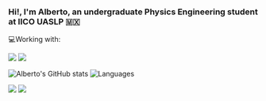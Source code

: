 ### Hi!, I'm Alberto, an undergraduate Physics Engineering student at IICO UASLP :mexico:
:computer:Working with:

<a><img src="https://img.shields.io/badge/Ubuntu-E95420?style=for-the-badge&logo=ubuntu&logoColor=white"/><a/>
<a><img src="https://img.shields.io/badge/Python-14354C?style=for-the-badge&logo=python&logoColor=white"/><a/>

![Alberto's GitHub stats](https://github-readme-stats.vercel.app/api?username=AlbertoSegura24&show_icons=true&theme=dark)
![Languages](https://github-readme-stats.vercel.app/api/top-langs/?username=AlbertoSegura24&theme=blue-green)


<a href="https://instagram.com/gael_alberto2001"><img src="https://img.shields.io/badge/instagram-E4405F.svg?style=for-the-badge&logo=instagram&logoColor=white"/></a>
<a href="https://twitter.com/Alberto_Segura5"><img src="https://img.shields.io/badge/twitter-1DA1F2.svg?style=for-the-badge&logo=twitter&logoColor=white"/></a>
